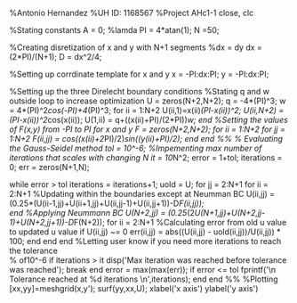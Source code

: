 %Antonio Hernandez
%UH ID: 1168567
%Project AHc1-1
close, clc

%Stating constants 
A = 0; %lamda
PI = 4*atan(1);
N =50;

%Creating disretization of x and y with N+1 segments
%dx = dy
dx = (2*PI)/(N+1);
D = dx^2/4;

%Setting up corrdinate template for x and y
x = -PI:dx:PI;
y = -PI:dx:PI;

%Setting up the three Direlecht boundary conditions 
%Stating q and w outside loop to increase optimization
U = zeros(N+2,N+2);
q = -4*(PI)^3;
w = 4*(PI)^2*cos(-PI)+4*(PI)^3;
for ii = 1:N+2
    U(ii,1)=x(ii)*(PI-x(ii))^2;
    U(ii,N+2) = (PI-x(ii))^2*cos(x(ii));
    U(1,ii) = q+((x(ii)+PI)/(2*PI))*w;
end
%Setting the values of F(x,y) from -PI to PI for x and y
F = zeros(N+2,N+2);
for ii = 1:N+2
    for jj = 1:N+2
        F(ii,jj) = cos((x(ii)+2*PI)/2)*sin((y(ii)+PI)/2);
    end
end
%%
% Evaluating the Gauss-Seidel method
tol = 10^-6;
%Impementing max number of iterations that scales with changing N
it = 10*N^2;
error = 1+tol;
iterations = 0;
err = zeros(N+1,N);

while error > tol
    iterations = iterations+1;
    uold = U;
    for jj = 2:N+1
        for ii = 2:N+1
           %Updating within the boundaries except at Neumman BC
           U(ii,jj) = (0.25*(U(ii-1,jj)+U(ii+1,jj)+U(ii,jj-1)+U(ii,jj+1))-D*F(ii,jj));                      
        end
        %Applying Neummann BC
        U(N+2,jj) = (0.25*(2*U(N+1,jj)+U(N+2,jj-1)+U(N+2,jj+1))-D*F(N+2));
        for ii = 2:N+1
            %Calculating error from old u value to updated u value
            if U(ii,jj) ~= 0 
                err(ii,jj) = abs((U(ii,jj) - uold(ii,jj))/U(ii,jj)) * 100; 
            end 
        end
    end
   %Letting user know if you need more iterations to reach the tolerance  
   % of10^-6
   if iterations > it 
   disp('Max iteration was reached before tolerance was reached'); 
   break 
   end
   error = max(max(err));
   if error <= tol 
   fprintf('\n Tolerance reached at %d iterations \n',iterations);
   end
end
%%
%Plotting
[xx,yy]=meshgrid(x,y');
surf(yy,xx,U);
xlabel('x axis')
ylabel('y axis')
